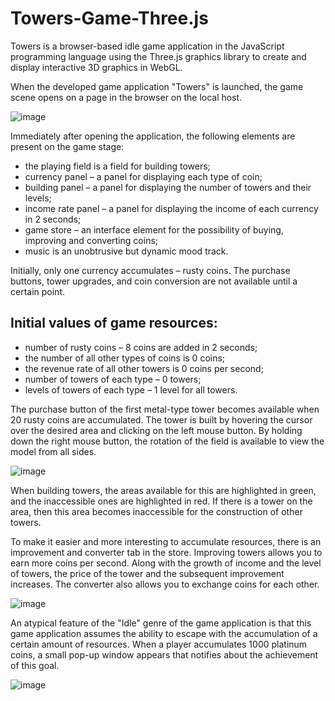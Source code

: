 # Towers-Game-Three.js
Towers is a browser-based idle game application in the JavaScript programming language using the Three.js graphics library to create and display interactive 3D graphics in WebGL.

When the developed game application "Towers" is launched, the game scene opens on a page in the browser on the local host.

![image](https://github.com/nikasuschinskaya/Towers-Game-Three.js/assets/92970744/48760a24-8d26-40a3-9d54-b1c677c82aeb)

Immediately after opening the application, the following elements are present on the game stage:
- the playing field is a field for building towers;
- currency panel – a panel for displaying each type of coin;
- building panel – a panel for displaying the number of towers and their levels;
- income rate panel – a panel for displaying the income of each currency in 2 seconds;
- game store – an interface element for the possibility of buying, improving and converting coins;
- music is an unobtrusive but dynamic mood track.

Initially, only one currency accumulates – rusty coins. The purchase buttons, tower upgrades, and coin conversion are not available until a certain point. 

## Initial values of game resources:
- number of rusty coins – 8 coins are added in 2 seconds;
- the number of all other types of coins is 0 coins;
- the revenue rate of all other towers is 0 coins per second;
- number of towers of each type – 0 towers;
- levels of towers of each type – 1 level for all towers.
  
The purchase button of the first metal-type tower becomes available when 20 rusty coins are accumulated. The tower is built by hovering the cursor over the desired area and clicking on the left mouse button. By holding down the right mouse button, the rotation of the field is available to view the model from all sides.

![image](https://github.com/nikasuschinskaya/Towers-Game-Three.js/assets/92970744/52194f68-515f-480f-a078-da9a60b6b0c4)

When building towers, the areas available for this are highlighted in green, and the inaccessible ones are highlighted in red. If there is a tower on the area, then this area becomes inaccessible for the construction of other towers.

To make it easier and more interesting to accumulate resources, there is an improvement and converter tab in the store. 
Improving towers allows you to earn more coins per second. Along with the growth of income and the level of towers, the price of the tower and the subsequent improvement increases. The converter also allows you to exchange coins for each other.

![image](https://github.com/nikasuschinskaya/Towers-Game-Three.js/assets/92970744/88bf762b-095a-4f29-8c94-0f21b4f5d11a)

An atypical feature of the "Idle" genre of the game application is that this game application assumes the ability to escape with the accumulation of a certain amount of resources. 
When a player accumulates 1000 platinum coins, a small pop-up window appears that notifies about the achievement of this goal.

![image](https://github.com/nikasuschinskaya/Towers-Game-Three.js/assets/92970744/413230f5-cf3a-442f-bff4-ba6e9930d255)


